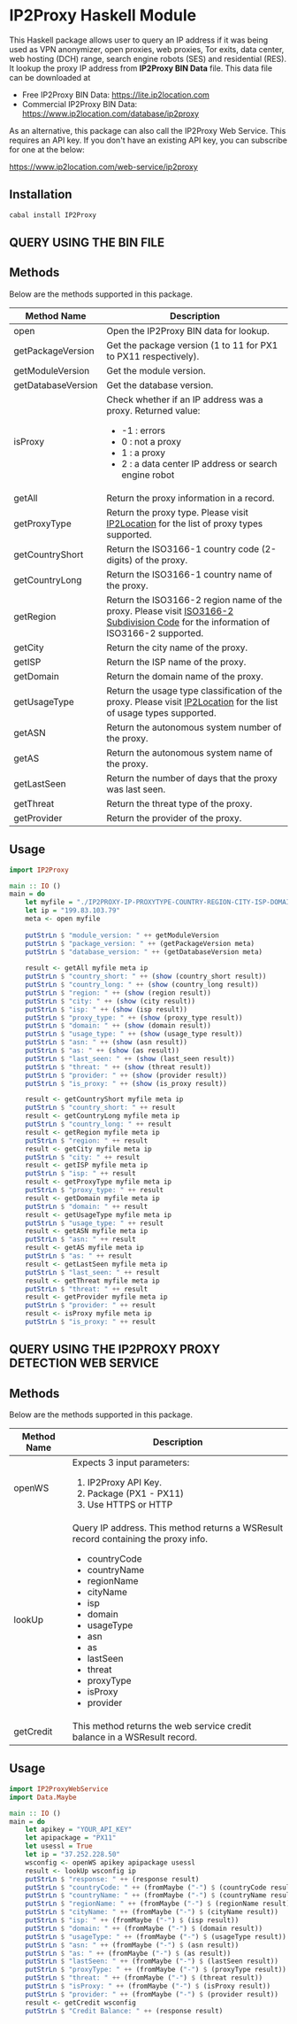 # IP2Proxy Haskell Module

This Haskell package allows user to query an IP address if it was being used as VPN anonymizer, open proxies, web proxies, Tor exits, data center, web hosting (DCH) range, search engine robots (SES) and residential (RES). It lookup the proxy IP address from **IP2Proxy BIN Data** file. This data file can be downloaded at

* Free IP2Proxy BIN Data: https://lite.ip2location.com
* Commercial IP2Proxy BIN Data: https://www.ip2location.com/database/ip2proxy

As an alternative, this package can also call the IP2Proxy Web Service. This requires an API key. If you don't have an existing API key, you can subscribe for one at the below:

https://www.ip2location.com/web-service/ip2proxy

## Installation

```bash
cabal install IP2Proxy
```

## QUERY USING THE BIN FILE

## Methods
Below are the methods supported in this package.

|Method Name|Description|
|---|---|
|open|Open the IP2Proxy BIN data for lookup.|
|getPackageVersion|Get the package version (1 to 11 for PX1 to PX11 respectively).|
|getModuleVersion|Get the module version.|
|getDatabaseVersion|Get the database version.|
|isProxy|Check whether if an IP address was a proxy. Returned value:<ul><li>-1 : errors</li><li>0 : not a proxy</li><li>1 : a proxy</li><li>2 : a data center IP address or search engine robot</li></ul>|
|getAll|Return the proxy information in a record.|
|getProxyType|Return the proxy type. Please visit <a href="https://www.ip2location.com/database/px10-ip-proxytype-country-region-city-isp-domain-usagetype-asn-lastseen-threat-residential" target="_blank">IP2Location</a> for the list of proxy types supported.|
|getCountryShort|Return the ISO3166-1 country code (2-digits) of the proxy.|
|getCountryLong|Return the ISO3166-1 country name of the proxy.|
|getRegion|Return the ISO3166-2 region name of the proxy. Please visit <a href="https://www.ip2location.com/free/iso3166-2" target="_blank">ISO3166-2 Subdivision Code</a> for the information of ISO3166-2 supported.|
|getCity|Return the city name of the proxy.|
|getISP|Return the ISP name of the proxy.|
|getDomain|Return the domain name of the proxy.|
|getUsageType|Return the usage type classification of the proxy. Please visit <a href="https://www.ip2location.com/database/px10-ip-proxytype-country-region-city-isp-domain-usagetype-asn-lastseen-threat-residential" target="_blank">IP2Location</a> for the list of usage types supported.|
|getASN|Return the autonomous system number of the proxy.|
|getAS|Return the autonomous system name of the proxy.|
|getLastSeen|Return the number of days that the proxy was last seen.|
|getThreat|Return the threat type of the proxy.|
|getProvider|Return the provider of the proxy.|

## Usage

```haskell
import IP2Proxy

main :: IO ()
main = do
    let myfile = "./IP2PROXY-IP-PROXYTYPE-COUNTRY-REGION-CITY-ISP-DOMAIN-USAGETYPE-ASN-LASTSEEN-THREAT-RESIDENTIAL-PROVIDER.BIN"
    let ip = "199.83.103.79"
    meta <- open myfile
    
    putStrLn $ "module_version: " ++ getModuleVersion
    putStrLn $ "package_version: " ++ (getPackageVersion meta)
    putStrLn $ "database_version: " ++ (getDatabaseVersion meta)
    
    result <- getAll myfile meta ip
    putStrLn $ "country_short: " ++ (show (country_short result))
    putStrLn $ "country_long: " ++ (show (country_long result))
    putStrLn $ "region: " ++ (show (region result))
    putStrLn $ "city: " ++ (show (city result))
    putStrLn $ "isp: " ++ (show (isp result))
    putStrLn $ "proxy_type: " ++ (show (proxy_type result))
    putStrLn $ "domain: " ++ (show (domain result))
    putStrLn $ "usage_type: " ++ (show (usage_type result))
    putStrLn $ "asn: " ++ (show (asn result))
    putStrLn $ "as: " ++ (show (as result))
    putStrLn $ "last_seen: " ++ (show (last_seen result))
    putStrLn $ "threat: " ++ (show (threat result))
    putStrLn $ "provider: " ++ (show (provider result))
    putStrLn $ "is_proxy: " ++ (show (is_proxy result))

    result <- getCountryShort myfile meta ip
    putStrLn $ "country_short: " ++ result
    result <- getCountryLong myfile meta ip
    putStrLn $ "country_long: " ++ result
    result <- getRegion myfile meta ip
    putStrLn $ "region: " ++ result
    result <- getCity myfile meta ip
    putStrLn $ "city: " ++ result
    result <- getISP myfile meta ip
    putStrLn $ "isp: " ++ result
    result <- getProxyType myfile meta ip
    putStrLn $ "proxy_type: " ++ result
    result <- getDomain myfile meta ip
    putStrLn $ "domain: " ++ result
    result <- getUsageType myfile meta ip
    putStrLn $ "usage_type: " ++ result
    result <- getASN myfile meta ip
    putStrLn $ "asn: " ++ result
    result <- getAS myfile meta ip
    putStrLn $ "as: " ++ result
    result <- getLastSeen myfile meta ip
    putStrLn $ "last_seen: " ++ result
    result <- getThreat myfile meta ip
    putStrLn $ "threat: " ++ result
    result <- getProvider myfile meta ip
    putStrLn $ "provider: " ++ result
    result <- isProxy myfile meta ip
    putStrLn $ "is_proxy: " ++ result
```

## QUERY USING THE IP2PROXY PROXY DETECTION WEB SERVICE

## Methods
Below are the methods supported in this package.

|Method Name|Description|
|---|---|
|openWS| Expects 3 input parameters:<ol><li>IP2Proxy API Key.</li><li>Package (PX1 - PX11)</li></li><li>Use HTTPS or HTTP</li></ol> |
|lookUp|Query IP address. This method returns a WSResult record containing the proxy info. <ul><li>countryCode</li><li>countryName</li><li>regionName</li><li>cityName</li><li>isp</li><li>domain</li><li>usageType</li><li>asn</li><li>as</li><li>lastSeen</li><li>threat</li><li>proxyType</li><li>isProxy</li><li>provider</li><ul>|
|getCredit|This method returns the web service credit balance in a WSResult record.|

## Usage

```haskell
import IP2ProxyWebService
import Data.Maybe

main :: IO ()
main = do
    let apikey = "YOUR_API_KEY"
    let apipackage = "PX11"
    let usessl = True
    let ip = "37.252.228.50"
    wsconfig <- openWS apikey apipackage usessl
    result <- lookUp wsconfig ip
    putStrLn $ "response: " ++ (response result)
    putStrLn $ "countryCode: " ++ (fromMaybe ("-") $ (countryCode result))
    putStrLn $ "countryName: " ++ (fromMaybe ("-") $ (countryName result))
    putStrLn $ "regionName: " ++ (fromMaybe ("-") $ (regionName result))
    putStrLn $ "cityName: " ++ (fromMaybe ("-") $ (cityName result))
    putStrLn $ "isp: " ++ (fromMaybe ("-") $ (isp result))
    putStrLn $ "domain: " ++ (fromMaybe ("-") $ (domain result))
    putStrLn $ "usageType: " ++ (fromMaybe ("-") $ (usageType result))
    putStrLn $ "asn: " ++ (fromMaybe ("-") $ (asn result))
    putStrLn $ "as: " ++ (fromMaybe ("-") $ (as result))
    putStrLn $ "lastSeen: " ++ (fromMaybe ("-") $ (lastSeen result))
    putStrLn $ "proxyType: " ++ (fromMaybe ("-") $ (proxyType result))
    putStrLn $ "threat: " ++ (fromMaybe ("-") $ (threat result))
    putStrLn $ "isProxy: " ++ (fromMaybe ("-") $ (isProxy result))
    putStrLn $ "provider: " ++ (fromMaybe ("-") $ (provider result))
    result <- getCredit wsconfig
    putStrLn $ "Credit Balance: " ++ (response result)
```